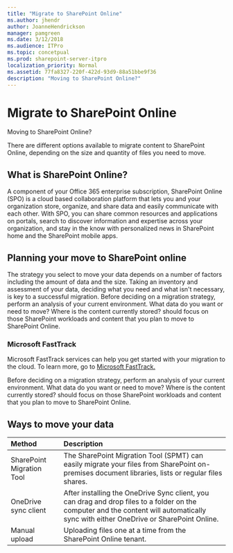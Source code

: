 ```yaml
---
title: "Migrate to SharePoint Online"
ms.author: jhendr
author: JoanneHendrickson
manager: pamgreen
ms.date: 3/12/2018
ms.audience: ITPro
ms.topic: concetpual
ms.prod: sharepoint-server-itpro
localization_priority: Normal
ms.assetid: 77fa8327-220f-422d-93d9-88a51bbe9f36
description: "Moving to SharePoint Online?"
---
```


# Migrate to SharePoint Online

Moving to SharePoint Online?
  
There are different options available to migrate content to SharePoint Online, depending on the size and quantity of files you need to move. 
  
## What is SharePoint Online?

A component of your Office 365 enterprise subscription, SharePoint Online (SPO) is a cloud based collaboration platform that lets you and your organization store, organize, and share data and easily communicate with each other. With SPO, you can share common resources and applications on portals, search to discover information and expertise across your organization, and stay in the know with personalized news in SharePoint home and the SharePoint mobile apps.
  
## Planning your move to SharePoint online

The strategy you select to move your data depends on a number of factors including the amount of data and the size. Taking an inventory and assessment of your data, deciding what you need and what isn't necessary, is key to a successful migration.  Before deciding on a migration strategy, perform an analysis of your current environment. What data do you want or need to move? Where is the content currently stored? should focus on those SharePoint workloads and content that you plan to move to SharePoint Online.

### Microsoft FastTrack ###

Microsoft FastTrack services can help you get started with your migration to the cloud. To learn more, go to <a href="https://fasttrack.microsoft.com/about"> Microsoft FastTrack.</a> 

Before deciding on a migration strategy, perform an analysis of your current environment. What data do you want or need to move? Where is the content currently stored? should focus on those SharePoint workloads and content that you plan to move to SharePoint Online.
  

  
## Ways to move your data

|**Method**|**Description**|
|:-----|:-----|
|SharePoint Migration Tool  <br/> |The SharePoint Migration Tool (SPMT) can easily migrate your files from SharePoint on-premises document libraries, lists or regular files shares.  <br/> |
|OneDrive sync client  <br/> |After installing the OneDrive Sync client, you can drag and drop files to a folder on the computer and the content will automatically sync with either OneDrive or SharePoint Online.  <br/> |
|Manual upload  <br/> |Uploading files one at a time from the SharePoint Online tenant.  <br/> |
   